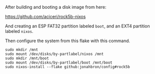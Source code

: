After building and booting a disk image from here:

https://github.com/aciceri/rock5b-nixos

And creating an ESP FAT32 partition labeled `boot`, and an EXT4 partition
labeled `nixos`.

Then configure the system from this flake with this command.

```
sudo mkdir /mnt
sudo mount /dev/disks/by-partlabel/nixos /mnt
sudo mkdir /mnt/boot
sudo mount /dev/disks/by-partlabel/boot /mnt/boot
sudo nixos-install --flake github:jonahbron/config#rock5b
```
